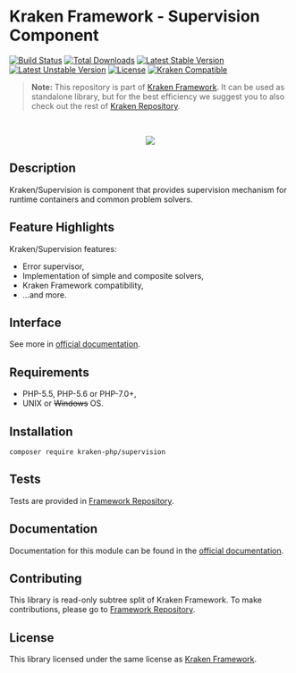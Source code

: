 # Kraken Framework - Supervision Component

[![Build Status](https://travis-ci.org/kraken-php/framework.svg)](https://travis-ci.org/kraken-php/framework)
[![Total Downloads](https://poser.pugx.org/kraken-php/supervision/downloads)](https://packagist.org/packages/kraken-php/supervision) 
[![Latest Stable Version](https://poser.pugx.org/kraken-php/supervision/v/stable)](https://packagist.org/packages/kraken-php/supervision) 
[![Latest Unstable Version](https://poser.pugx.org/kraken-php/supervision/v/unstable)](https://packagist.org/packages/kraken-php/supervision) 
[![License](https://poser.pugx.org/kraken-php/framework/license)](https://packagist.org/packages/kraken-php/framework)
[![Kraken Compatible](https://img.shields.io/badge/kraken-compatible-8002af.svg)](https://github.com/kraken-php/framework)

> **Note:** This repository is part of [Kraken Framework][3]. It can be used as standalone library, but for the best 
efficiency we suggest you to also check out the rest of [Kraken Repository][5].

<br>
<p align="center">
<img src="https://avatars2.githubusercontent.com/u/15938282?v=3&s=150" />
</p>

## Description

Kraken/Supervision is component that provides supervision mechanism for runtime containers and common problem solvers.

## Feature Highlights

Kraken/Supervision features:

* Error supervisor,
* Implementation of simple and composite solvers,
* Kraken Framework compatibility,
* ...and more.

## Interface

See more in [official documentation][2].

## Requirements

* PHP-5.5, PHP-5.6 or PHP-7.0+,
* UNIX or ~~Windows~~ OS.

## Installation

```
composer require kraken-php/supervision
```

## Tests

Tests are provided in [Framework Repository][3].

## Documentation

Documentation for this module can be found in the [official documentation][2].

## Contributing

This library is read-only subtree split of Kraken Framework. To make contributions, please go to [Framework Repository][3].

## License

This library licensed under the same license as [Kraken Framework][3].

[1]: http://kraken-php.com
[2]: http://kraken-php.com/docs/0.3/supervision
[3]: https://github.com/kraken-php/framework
[4]: https://github.com/kraken-php/kraken
[5]: https://github.com/kraken-php
